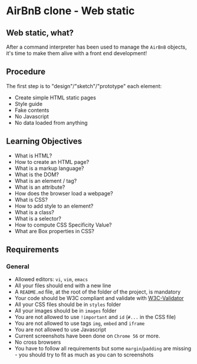 # AirBnB clone - Web static
## Web static, what?
After a command interpreter has been used to manage the `AirBnB` objects,
it's time to make them alive with a front end development!

## Procedure
The first step is to "design"/"sketch"/"prototype" each element:
- Create simple HTML static pages
- Style guide
- Fake contents
- No Javascript
- No data loaded from anything

## Learning Objectives
- What is HTML?
- How to create an HTML page?
- What is a markup language?
- What is the DOM?
- What is an element / tag?
- What is an attribute?
- How does the browser load a webpage?
- What is CSS?
- How to add style to an element?
- What is a class?
- What is a selector?
- How to compute CSS Specificity Value?
- What are Box properties in CSS?

## Requirements
### General
- Allowed editors: `vi`, `vim`, `emacs`
- All your files should end with a new line
- A `README.md` file, at the root of the folder of the project, is mandatory
- Your code should be W3C compliant and validate with [W3C-Validator](https://intranet.alxswe.com/rltoken/RGLQtJVf7Ga3mU8NX9zADQ)
- All your CSS files should be in `styles` folder
- All your images should be in `images` folder
- You are not allowed to use `!important` and `id` (`#...` in the CSS file)
- You are not allowed to use tags `img`, `embed` and `iframe`
- You are not allowed to use Javascript
- Current screenshots have been done on `Chrome 56` or more.
- No cross browsers
- You have to follow all requirements but some `margin`/`padding` are missing - you should try to fit as much as you can to screenshots
